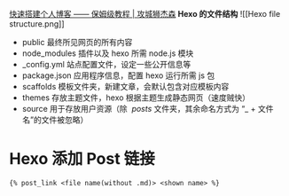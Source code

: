 [快速搭建个人博客 —— 保姆级教程 | 攻城狮杰森](https://pdpeng.github.io/2022/01/19/setup-personal-blog/)
**Hexo 的文件结构**
![[Hexo file structure.png]]
- public 最终所见网页的所有内容
- node_modules 插件以及 hexo 所需 node.js 模块
- \_config.yml 站点配置文件，设定一些公开信息等
- package.json 应用程序信息，配置 hexo 运行所需 js 包
- scaffolds 模板文件夹，新建文章，会默认包含对应模板内容
- themes 存放主题文件，hexo 根据主题生成静态网页（速度贼快）
- source 用于存放用户资源（除  *posts* 文件夹，其余命名方式为 “\_ + 文件名”的文件被忽略）
# Hexo 添加 Post 链接

`{% post_link <file name(without .md)> <shown name> %}`
